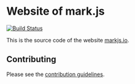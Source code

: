 # Website of mark.js

[![Build Status][build-status-image]][build-status]

This is the source code of the website [markjs.io][website].

## Contributing

Please see the [contribution guidelines][contributing].

[build-status]: https://travis-ci.org/julmot/mark.js
[build-status-image]: https://img.shields.io/travis/julmot/mark.js/website.svg

[website]: https://markjs.io/
[contributing]: https://github.com/julmot/mark.js/blob/website/CONTRIBUTING.md
